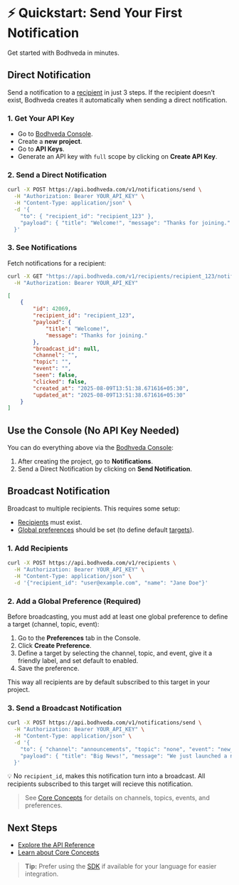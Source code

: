 # ⚡ Quickstart: Send Your First Notification

Get started with Bodhveda in minutes.

## Direct Notification

Send a notification to a [recipient](./core-concepts.md#recipient-model) in just 3 steps. If the recipient doesn't exist, Bodhveda creates it automatically when sending a direct notification.

### 1. Get Your API Key

-   Go to [Bodhveda Console](https://console.bodhveda.com).
-   Create a **new project**.
-   Go to **API Keys**.
-   Generate an API key with `full` scope by clicking on **Create API Key**.

### 2. Send a Direct Notification

```bash
curl -X POST https://api.bodhveda.com/v1/notifications/send \
  -H "Authorization: Bearer YOUR_API_KEY" \
  -H "Content-Type: application/json" \
  -d '{
    "to": { "recipient_id": "recipient_123" },
    "payload": { "title": "Welcome!", "message": "Thanks for joining." }
  }'
```

### 3. See Notifications

Fetch notifications for a recipient:

```bash
curl -X GET "https://api.bodhveda.com/v1/recipients/recipient_123/notifications" \
  -H "Authorization: Bearer YOUR_API_KEY"
```

```json
[
    {
        "id": 42069,
        "recipient_id": "recipient_123",
        "payload": {
            "title": "Welcome!",
            "message": "Thanks for joining."
        },
        "broadcast_id": null,
        "channel": "",
        "topic": "",
        "event": "",
        "seen": false,
        "clicked": false,
        "created_at": "2025-08-09T13:51:38.671616+05:30",
        "updated_at": "2025-08-09T13:51:38.671616+05:30"
    }
]
```

## Use the Console (No API Key Needed)

You can do everything above via the [Bodhveda Console](https://console.bodhveda.com):

1. After creating the project, go to **Notifications**.
2. Send a Direct Notification by clicking on **Send Notification**.

## Broadcast Notification

Broadcast to multiple recipients. This requires some setup:

-   [Recipients](./core-concepts.md#recipient-model) must exist.
-   [Global preferences](./core-concepts.md#preferences) should be set (to define default [targets](./core-concepts.md#notification-targeting)).

### 1. Add Recipients

```bash
curl -X POST https://api.bodhveda.com/v1/recipients \
  -H "Authorization: Bearer YOUR_API_KEY" \
  -H "Content-Type: application/json" \
  -d '{"recipient_id": "user@example.com", "name": "Jane Doe"}'
```

### 2. Add a Global Preference (Required)

Before broadcasting, you must add at least one global preference to define a target (channel, topic, event):

1. Go to the **Preferences** tab in the Console.
2. Click **Create Preference**.
3. Define a target by selecting the channel, topic, and event, give it a friendly label, and set default to enabled.
4. Save the preference.

This way all recipients are by default subscribed to this target in your project.

### 3. Send a Broadcast Notification

```bash
curl -X POST https://api.bodhveda.com/v1/notifications/send \
  -H "Authorization: Bearer YOUR_API_KEY" \
  -H "Content-Type: application/json" \
  -d '{
    "to": { "channel": "announcements", "topic": "none", "event": "new_feature" },
    "payload": { "title": "Big News!", "message": "We just launched a new feature." }
  }'
```

💡 No `recipient_id`, makes this notification turn into a broadcast. All recipients subscribed to this target will recieve this notification.

> See [Core Concepts](./core-concepts.md#notification-targeting) for details on channels, topics, events, and preferences.

## Next Steps

-   [Explore the API Reference](./api-reference.md)
-   [Learn about Core Concepts](./core-concepts.md)

> **Tip:** Prefer using the [SDK](./api-reference.md#sdk) if available for your language for easier integration.
